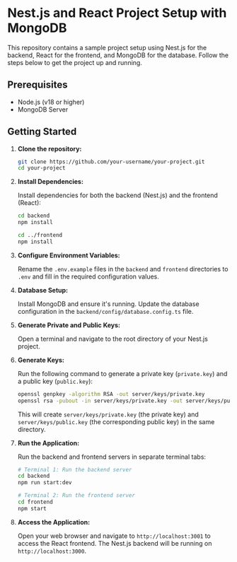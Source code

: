 # Nest.js and React Project Setup with MongoDB

This repository contains a sample project setup using Nest.js for the backend, React for the frontend, and MongoDB for the database. Follow the steps below to get the project up and running.

## Prerequisites

- Node.js (v18 or higher)
- MongoDB Server

## Getting Started

1. **Clone the repository:**

    ```bash
    git clone https://github.com/your-username/your-project.git
    cd your-project
    ```

2. **Install Dependencies:**

    Install dependencies for both the backend (Nest.js) and the frontend (React):

    ```bash
    cd backend
    npm install

    cd ../frontend
    npm install
    ```

3. **Configure Environment Variables:**

    Rename the `.env.example` files in the `backend` and `frontend` directories to `.env` and fill in the required configuration values.

4. **Database Setup:**

    Install MongoDB and ensure it's running. Update the database configuration in the `backend/config/database.config.ts` file.



5. **Generate Private and Public Keys:**

    Open a terminal and navigate to the root directory of your Nest.js project.

6. **Generate Keys:**

    Run the following command to generate a private key (`private.key`) and a public key (`public.key`):

    ```bash
    openssl genpkey -algorithm RSA -out server/keys/private.key
    openssl rsa -pubout -in server/keys/private.key -out server/keys/public.key
    ```

    This will create `server/keys/private.key` (the private key) and `server/keys/public.key` (the corresponding public key) in the same directory. 


7. **Run the Application:**

    Run the backend and frontend servers in separate terminal tabs:

    ```bash
    # Terminal 1: Run the backend server
    cd backend
    npm run start:dev

    # Terminal 2: Run the frontend server
    cd frontend
    npm start
    ```

8. **Access the Application:**

    Open your web browser and navigate to `http://localhost:3001` to access the React frontend. The Nest.js backend will be running on `http://localhost:3000`.

